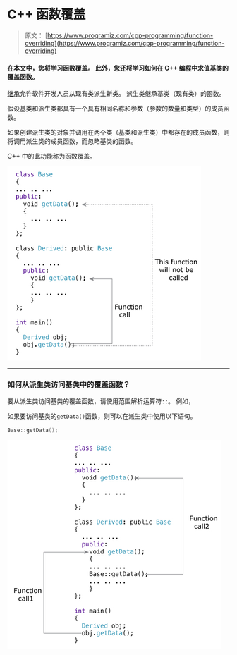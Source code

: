 # C++ 函数覆盖

> 原文： [https://www.programiz.com/cpp-programming/function-overriding](https://www.programiz.com/cpp-programming/function-overriding)

#### 在本文中，您将学习函数覆盖。 此外，您还将学习如何在 C++ 编程中求值基类的覆盖函数。

[继承](/cpp-programming/inheritance "C++ Inheritance")允许软件开发人员从现有类派生新类。 派生类继承基类（现有类）的函数。

假设基类和派生类都具有一个具有相同名称和参数（参数的数量和类型）的成员函数。

如果创建派生类的对象并调用在两个类（基类和派生类）中都存在的成员函数，则将调用派生类的成员函数，而忽略基类的函数。

C++ 中的此功能称为函数覆盖。

![How function overriding works in C++?](img/78ed022625d976863c6af78551f6daf3.png "C++ function overriding example")

* * *

### 如何从派生类访问基类中的覆盖函数？

要从派生类访问基类的覆盖函数，请使用范围解析运算符`::`。 例如，

如果要访问基类的`getData()`函数，则可以在派生类中使用以下语句。

```cpp
Base::getData();
```

![Access the overriden function in the base class in C++](img/ae9a44a59262a6c8fea1408f8cec57b3.png)